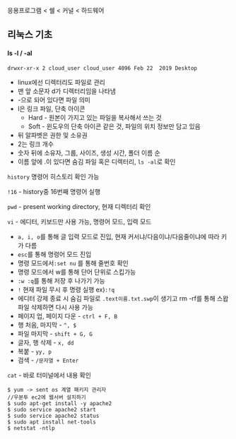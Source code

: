 응용프로그램 < 쉘 < 커널 < 하드웨어

## 리눅스 기초

#### ls -l / -al

`drwxr-xr-x 2 cloud_user cloud_user 4096 Feb 22  2019 Desktop`

- linux에선 디렉터리도 파일로 관리
- 맨 앞 소문자 d가 디렉터리임을 나타냄
- -으로 되어 있다면 파일 의미
- l은 링크 파일, 단축 아이콘
  - Hard - 원본이 가지고 있는 파일을 복사해서 쓰는 것
  - Soft - 윈도우의 단축 아이콘 같은 것, 파일의 위치 정보만 담고 있음
- 뒤 알파벳은 권한 및 소유권
- 2는 링크 개수
- 숫자 뒤에 소유자, 그룹, 사이즈, 생성 시간, 폴더 이름 순
- 이름 앞에 .이 있다면 숨김 파일 혹은 디렉터리, `ls -al`로 확인

`history` 명령어 히스토리 확인 가능

`!16` - history중 16번째 명령어 실행

`pwd` - present working directory, 현재 디렉터리 확인

`vi` - 에디터, 키보드만 사용 가능, 명령어 모드, 입력 모드

- `a, i, o`를 통해 글 입력 모드로 진입, 현재 커서냐/다음이냐/다음줄이냐에 따라 키가 다름
- `esc`를 통해 명령어 모드 진입
- 명령 모드에서`:set nu` 를 통해 줄번호 확인
- 명령 모드에서 w를 통해 단어 단위로 스킵가능
- `:w :q`를 통해 저장 후 나가기 가능
- `!` 현재 파일 무시 후 명령 실행 ex)`:!q`
- 에디터 강제 종료 시 숨김 파일로 `.text이름.txt.swp`이 생기고 rm -rf를 통해 스왑 파일 삭제하면 다시 사용 가능
- 페이지 업, 페이지 다운 - `ctrl + F, B`
- 행 처음, 마지막 - `^, $`
- 파일 마지막 - `shift + G, G`
- 글자, 행 삭제 - `x, dd`
- 복붙 - `yy, p`
- 검색 - `/문자열 + Enter`

`cat` - 바로 터미널에서 내용 확인

```shell
$ yum -> sent os 계열 패키지 관리자
//우분투 ec2에 웹서버 설치하기
$ sudo apt-get install -y apache2
$ sudo service apache2 start
$ sudo service apache2 status
$ sudo apt install net-tools
$ netstat -ntlp
```

